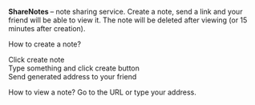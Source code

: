 <strong> ShareNotes </strong> – note sharing service. Create a note, send a link and your friend will be able to view it. The note will be deleted after viewing (or 15 minutes after creation).

How to create a note?

Click create note <br/>
Type something and click create button <br/>
Send generated address to your friend <br/>

How to view a note? Go to the URL or type your address.





